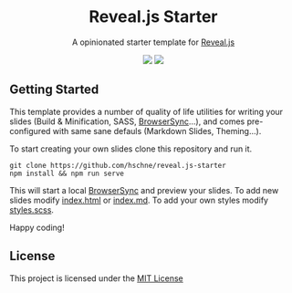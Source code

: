 <h1 align="center">Reveal.js Starter</h1> 
<p align="center">A opinionated starter template for <a href="https://github.com/hakimel/reveal.js">Reveal.js</a></p>

<p align="center">
<a href="https://forthebadge.com"><img src="https://forthebadge.com/images/badges/powered-by-electricity.svg"></a>
<a href="https://forthebadge.com"><img src="https://forthebadge.com/images/badges/uses-html.svg"></a>
</p>

## Getting Started

This template provides a number of quality of life utilities for writing your slides (Build & Minification, SASS, [BrowserSync](https://www.browsersync.io/)...), and comes pre-configured with same sane defauls (Markdown Slides, Theming...).

To start creating your own slides clone this repository and run it.

```
git clone https://github.com/hschne/reveal.js-starter
npm install && npm run serve
```

This will start a local [BrowserSync](https://www.browsersync.io/) and preview your slides. To add new slides
modify [index.html](index.html) or [index.md](index.md). To add your own styles modify [styles.scss](scss/styles.scss).

Happy coding!

## License

This project is licensed under the [MIT License](LICENSE)
